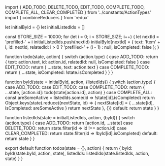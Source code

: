 import { ADD_TODO, DELETE_TODO, EDIT_TODO, COMPLETE_TODO, COMPLETE_ALL, CLEAR_COMPLETED } from '../constants/ActionTypes'
import { combineReducers } from 'redux'

let initialById = {}
let initialListedIds = []

const STORE_SIZE = 10000;
for (let i = 0; i < STORE_SIZE; i++) {
  let nextId = 'prefilled-' + i
  initialListedIds.push(nextId)
  initialById[nextId] = {
    text: 'Item' + i,
    id: nextId,
    relatedId: i > 0 ? 'prefilled-' + (i - 1) : null,
    isCompleted: false
  };
}

function todo(state, action) {
  switch (action.type) {
    case ADD_TODO:
      return {
        text: action.text,
        id: action.id,
        relatedId: null,
        isCompleted: false
      }
    case EDIT_TODO:
      return {
        ...state,
        text: action.text
      }
    case COMPLETE_TODO:
      return {
        ...state,
        isCompleted: !state.isCompleted
      }
  }
}

function byId(state = initialById, action, {listedIds}) {
  switch (action.type) {
    case ADD_TODO:
    case EDIT_TODO:
    case COMPLETE_TODO:
      return {
        ...state,
        [action.id]: todo(state[action.id], action)
      }
    case COMPLETE_ALL:
      const areSomeActive = listedIds.some(id => !state[id].isCompleted)
      return Object.keys(state).reduce((nextState, id) => {
        nextState[id] = {
          ...state[id],
          isCompleted: areSomeActive
        }
        return nextState
      }, {})
    default:
      return state
  }
}

function listedIds(state = initialListedIds, action, {byId}) {
  switch (action.type) {
    case ADD_TODO:
      return [action.id, ...state]
    case DELETE_TODO:
      return state.filter(id => id !== action.id)
    case CLEAR_COMPLETED:
      return state.filter(id => !byId[id].isCompleted)
    default:
      return state
  }
}

export default function todos(state = {}, action) {
  return {
    byId: byId(state.byId, action, state),
    listedIds: listedIds(state.listedIds, action, state)
  }
}